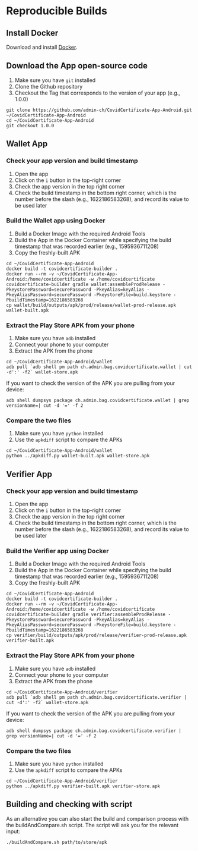 
# Reproducible Builds

## Install Docker

Download and install [Docker](https://www.docker.com/).

## Download the App open-source code

1. Make sure you have `git` installed
2. Clone the Github repository
3. Checkout the Tag that corresponds to the version of your app (e.g., 1.0.0)

```shell
git clone https://github.com/admin-ch/CovidCertificate-App-Android.git ~/CovidCertificate-App-Android
cd ~/CovidCertificate-App-Android
git checkout 1.0.0
```

## Wallet App

### Check your app version and build timestamp

1. Open the app
2. Click on the `i` button in the top-right corner
3. Check the app version in the top right corner
4. Check the build timestamp in the bottom right corner, which is the number before the slash (e.g., 1622186583268), and record its value to be used later

### Build the Wallet app using Docker

1. Build a Docker Image with the required Android Tools
2. Build the App in the Docker Container while specifying the build timestamp that was recorded earlier (e.g., 1595936711208)
3. Copy the freshly-built APK

```shell
cd ~/CovidCertificate-App-Android
docker build -t covidcertificate-builder .
docker run --rm -v ~/CovidCertificate-App-Android:/home/covidcertificate -w /home/covidcertificate covidcertificate-builder gradle wallet:assembleProdRelease -PkeystorePassword=securePassword -PkeyAlias=keyAlias -PkeyAliasPassword=securePassword -PkeystoreFile=build.keystore -PbuildTimestamp=1622186583268
cp wallet/build/outputs/apk/prod/release/wallet-prod-release.apk wallet-built.apk
```

### Extract the Play Store APK from your phone

1. Make sure you have `adb` installed
2. Connect your phone to your computer
3. Extract the APK from the phone

```shell
cd ~/CovidCertificate-App-Android/wallet
adb pull `adb shell pm path ch.admin.bag.covidcertificate.wallet | cut -d':' -f2` wallet-store.apk
```

If you want to check the version of the APK you are pulling from your device:

```shell
adb shell dumpsys package ch.admin.bag.covidcertificate.wallet | grep versionName=| cut -d '=' -f 2
```

### Compare the two files

1. Make sure you have `python` installed
2. Use the `apkdiff` script to compare the APKs

```shell
cd ~/CovidCertificate-App-Android/wallet
python ../apkdiff.py wallet-built.apk wallet-store.apk
```


## Verifier App

### Check your app version and build timestamp

1. Open the app
2. Click on the `i` button in the top-right corner
3. Check the app version in the top right corner
4. Check the build timestamp in the bottom right corner, which is the number before the slash (e.g., 1622186583268), and record its value to be used later

### Build the Verifier app using Docker

1. Build a Docker Image with the required Android Tools
2. Build the App in the Docker Container while specifying the build timestamp that was recorded earlier (e.g., 1595936711208)
3. Copy the freshly-built APK

```shell
cd ~/CovidCertificate-App-Android
docker build -t covidcertificate-builder .
docker run --rm -v ~/CovidCertificate-App-Android:/home/covidcertificate -w /home/covidcertificate covidcertificate-builder gradle verifier:assembleProdRelease -PkeystorePassword=securePassword -PkeyAlias=keyAlias -PkeyAliasPassword=securePassword -PkeystoreFile=build.keystore -PbuildTimestamp=1622186583268
cp verifier/build/outputs/apk/prod/release/verifier-prod-release.apk verifier-built.apk
```

### Extract the Play Store APK from your phone

1. Make sure you have `adb` installed
2. Connect your phone to your computer
3. Extract the APK from the phone

```shell
cd ~/CovidCertificate-App-Android/verifier
adb pull `adb shell pm path ch.admin.bag.covidcertificate.verifier | cut -d':' -f2` wallet-store.apk
```

If you want to check the version of the APK you are pulling from your device:

```shell
adb shell dumpsys package ch.admin.bag.covidcertificate.verifier | grep versionName=| cut -d '=' -f 2
```

### Compare the two files

1. Make sure you have `python` installed
2. Use the `apkdiff` script to compare the APKs

```shell
cd ~/CovidCertificate-App-Android/verifier
python ../apkdiff.py verifier-built.apk verifier-store.apk
```

## Building and checking with script

As an alternative you can also start the build and comparison process with the buildAndCompare.sh script. The script will ask you for the relevant input:
```shell
./buildAndCompare.sh path/to/store/apk
```